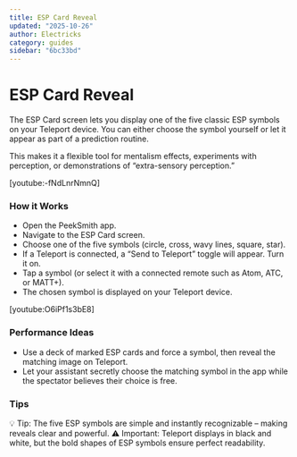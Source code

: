 ```yaml
---
title: ESP Card Reveal
updated: "2025-10-26"
author: Electricks
category: guides
sidebar: "6bc33bd"
---
```


# ESP Card Reveal

The ESP Card screen lets you display one of the five classic ESP symbols on your Teleport device. You can either choose the symbol yourself or let it appear as part of a prediction routine.

This makes it a flexible tool for mentalism effects, experiments with perception, or demonstrations of “extra-sensory perception.”

[youtube:-fNdLnrNmnQ]

### How it Works

- Open the PeekSmith app.
- Navigate to the ESP Card screen.
- Choose one of the five symbols (circle, cross, wavy lines, square, star).
- If a Teleport is connected, a “Send to Teleport” toggle will appear. Turn it on.
- Tap a symbol (or select it with a connected remote such as Atom, ATC, or MATT+).
- The chosen symbol is displayed on your Teleport device.

[youtube:O6iPf1s3bE8]

### Performance Ideas

- Use a deck of marked ESP cards and force a symbol, then reveal the matching image on Teleport.
- Let your assistant secretly choose the matching symbol in the app while the spectator believes their choice is free.

### Tips

💡 Tip: The five ESP symbols are simple and instantly recognizable – making reveals clear and powerful.
⚠️ Important: Teleport displays in black and white, but the bold shapes of ESP symbols ensure perfect readability.